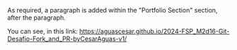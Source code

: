 As required, a paragraph is added within the "Portfolio Section" section, after the paragraph.

You can see, in this link:
https://aguascesar.github.io/2024-FSP_M2d16-Git-Desafio-Fork_and_PR-byCesarAguas-v1/
